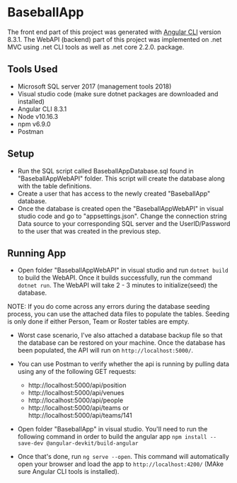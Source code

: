 # BaseballApp

The front end part of this project was generated with [Angular CLI](https://github.com/angular/angular-cli) version 8.3.1.
The WebAPI (backend) part of this project was implemented on .net MVC using .net CLI tools as well as .net core 2.2.0. package.

## Tools Used
- Microsoft SQL server 2017 (management tools 2018)
- Visual studio code (make sure dotnet packages are downloaded and installed)
- Angular CLI 8.3.1
- Node v10.16.3
- npm v6.9.0
- Postman

## Setup
- Run the SQL script called BaseballAppDatabase.sql found in "BaseballAppWebAPI" folder. This script will create the database
   along with the table definitions. 
- Create a user that has access to the newly created "BaseballApp" database.
- Once the database is created open the "BaseballAppWebAPI" in visual studio code and go to "appsettings.json". Change the connection string Data source to your corresponding SQL server and the UserID/Password to the user that was created in the previous step.

## Running App

- Open folder "BaseballAppWebAPI" in visual studio and run `dotnet build` to build the WebAPI.
Once it builds successfully, run the command `dotnet run`. The WebAPI will take 2 - 3 minutes to initialize(seed) the database.

NOTE: If you do come across any errors during the database seeding process, you can use the attached data files to populate the tables. Seeding is only done if either Person, Team or Roster tables are empty.

- Worst case scenario, I've also attached a database backup file so that the database can be restored on your machine.
Once the database has been populated, the API will run on `http://localhost:5000/`. 

- You can use Postman to verify whether the api is running by pulling data using any of the following GET requests:

   - http://localhost:5000/api/position
   - http://localhost:5000/api/venues
   - http://localhost:5000/api/people
   - http://localhost:5000/api/teams   or  http://localhost:5000/api/teams/141
   

- Open folder "BaseballApp" in visual studio. You'll need to run the following command in order to build the angular app `npm install --save-dev @angular-devkit/build-angular`

- Once that's done, run `ng serve --open`. This command will automatically open your browser and load the app to `http://localhost:4200/` (MAke sure Angular CLI tools is installed).
